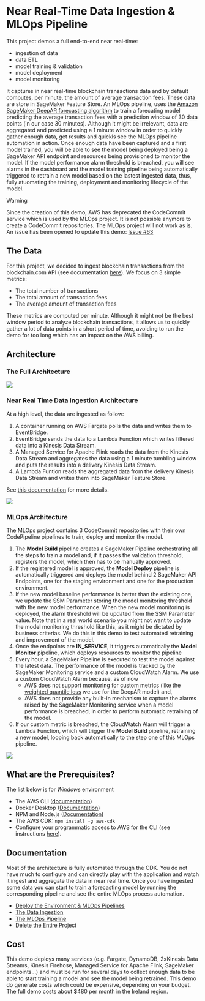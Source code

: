# Near Real-Time Data Ingestion & MLOps Pipeline
This project demos a full end-to-end near real-time:
* ingestion of data
* data ETL
* model training & validation
* model deployment
* model monitoring

It captures in near real-time blockchain transactions data and by default computes, per minute, the amount of average transaction fees. These data are store in SageMaker Feature Store. An MLOps pipeline, uses the [Amazon SageMaker DeepAR forecasting algorithm](https://docs.aws.amazon.com/sagemaker/latest/dg/deepar.html) to train a forecating model predicting the average transaction fees with a prediction window of 30 data points (in our case 30 minutes).
Although it might be irrelevant, data are aggregated and predicted using a 1 minute window in order to quickly gather enough data, get results and quickls see the MLOps pipeline automation in action.
Once enough data have been captured and a first model trained, you will be able to see the model being deployed being a SageMaker API endpoint and resources being provisioned to monitor the model. If the model performance alarm threshold is breached, you will see alarms in the dashboard and the model training pipeline being automatically triggered to retrain a new model based on the lastest ingested data, thus, fully atuomating the training, deployment and monitoring lifecycle of the model.

> [!WARNING]
> Since the creation of this demo, AWS has deprecated the CodeCommit service which is used by the MLOps project.
> It is not possible anymore to create a CodeCommit repositories. The MLOps project will not work as is.
> An issue has been opened to update this demo: [Issue #63](https://github.com/amanoxsolutions/mlops-realtime-data-ingestion/issues/63)

## The Data
For this project, we decided to ingest blockchain transactions from the blockchain.com API (see documentation [here](https://www.blockchain.com/explorer/api)).
We focus on 3 simple metrics:
* The total number of transactions
* The total amount of transaction fees
* The average amount of transaction fees

These metrics are computed per minute. Although it might not be the best window period to analyze blockchain
transactions, it allows us to quickly gather a lot of data points in a short period of time, avoiding to run the demo
for too long which has an impact on the AWS billing.
## Architecture
### The Full Architecture
![](./doc/images/full-architecture.jpg)
### Near Real Time Data Ingestion Architecture
At a high level, the data are ingested as follow:
1. A container running on AWS Fargate polls the data and writes them to EventBridge.
2. EventBridge sends the data to a Lambda Function which writes filtered data into a Kinesis Data Stream.
3. A Managed Service for Apache Flink reads the data from the Kinesis Data Stream and aggregates the data using a 1 minute tumbling window and puts the results into a delivery Kinesis Data Stream.
4. A Lambda Funtion reads the aggregated data from the delivery Kinesis Data Stream and writes them into SageMaker Feature Store.

See [this documentation](./doc/INGESTION.md) for more details.

![](./doc/images/data-ingestion-overview.jpg)
### MLOps Architecture
The MLOps project contains 3 CodeCommit repositories with their own CodePipeline pipelines to train, deploy and monitor the model.
1. The __Model Build__ pipeline creates a SageMaker Pipeline orchestrating all the steps to train a model and, if it passes the validation threshold, registers the model, which then has to be manually approved.
2. If the registered model is approved, the __Model Deploy__ pipeline is automatically triggered and deploys the model behind 2 SageMaker API Endpoints, one for the staging environment and one for the production environment.
3. If the new model baseline performance is better than the existing one, we update the SSM Parameter storing the model monitoring threshold with the new model performance. When the new model monitoring is deployed, the alarm threshold will be updated from the SSM Parameter value. Note that in a real world scenario you might not want to update the model monitoring threshold like this, as it might be dictated by business criterias. We do this in this demo to test automated retraining and improvement of the model.
4. Once the endpoints are __IN_SERVICE__, it triggers automatically the __Model Monitor__ pipeline, which deploys resources to monitor the pipeline
5. Every hour, a SageMaker Pipeline is executed to test the model against the latest data. The performance of the model is tracked by the SageMaker Monitoring service and a custom CloudWatch Alarm. We use a custom CloudWatch Alarm because, as of now
   * AWS does not support monitoring for custom metrics (like the [weighted quantile loss](https://docs.aws.amazon.com/sagemaker/latest/dg/deepar.html) we use for the DeepAR model) and,
   * AWS does not provide any built-in mechanism to capture the alarms raised by the SageMaker Monitoring service when a model performance is breached, in order to perform automatic retraining of the model.
6. If our custom metric is breached, the CloudWatch Alarm will trigger a Lambda Function, which will trigger the __Model Build__ pipeline, retraining a new model, looping back automatically to the step one of this MLOps pipeline.

![](./doc/images/mlops-overview.jpg)
## What are the Prerequisites?
The list below is for _Windows_ environment
* The AWS CLI ([documentation](https://docs.aws.amazon.com/cli/latest/userguide/getting-started-install.html))
* Docker Desktop ([Documentation](https://docs.docker.com/desktop/windows/install/))
* NPM and Node.js ([Documentation](https://docs.npmjs.com/downloading-and-installing-node-js-and-npm))
* The AWS CDK: `npm install -g aws-cdk`
* Configure your programmatic access to AWS for the CLI (see instructions [here](https://docs.aws.amazon.com/cdk/v2/guide/getting_started.html#getting_started_auth)).
## Documentation
Most of the architecture is fully automated through the CDK.
You do not have much to configure and can directly play with the application and watch it ingest and aggregate the data in near real time. Once you have ingested some data you can start to train a forecasting model by running the corresponding pipeline and see the entire MLOps process automation.
* [Deploy the Environment & MLOps Pipelines](./doc/DEPLOY.md)
* [The Data Ingestion](./doc/INGESTION.md)
* [The MLOps Pipeline](./doc/MLOPS.md)
* [Delete the Entire Project](./doc/DELETION.md)
## Cost
This demo deploys many services (e.g. Fargate, DynamoDB, 2xKinesis Data Streams, Kinesis Firehose, Managed Service for Apache Flink, SageMaker endpoints...) and must be run for
several days to collect enough data to be able to start training a model and see the model being retrained. This demo do generate costs which could be
expensive, depending on your budget. The full demo costs about $480 per month in the Ireland region.

